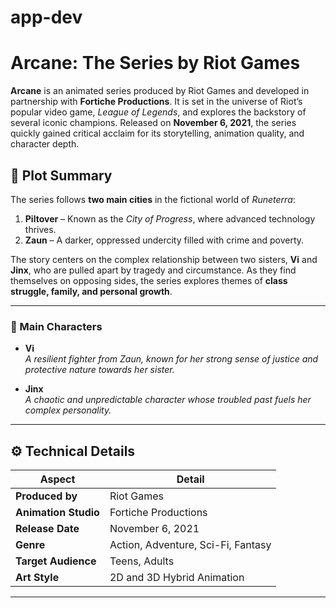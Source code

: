 # app-dev
# Arcane: The Series by Riot Games

**Arcane** is an animated series produced by Riot Games and developed in partnership with **Fortiche Productions**. It is set in the universe of Riot’s popular video game, *League of Legends*, and explores the backstory of several iconic champions. Released on **November 6, 2021**, the series quickly gained critical acclaim for its storytelling, animation quality, and character depth.

## 📖 Plot Summary

The series follows **two main cities** in the fictional world of *Runeterra*:

1. **Piltover** – Known as the *City of Progress*, where advanced technology thrives.
2. **Zaun** – A darker, oppressed undercity filled with crime and poverty.

The story centers on the complex relationship between two sisters, **Vi** and **Jinx**, who are pulled apart by tragedy and circumstance. As they find themselves on opposing sides, the series explores themes of **class struggle, family, and personal growth**.

---

### 🌟 Main Characters

- **Vi**  
  *A resilient fighter from Zaun, known for her strong sense of justice and protective nature towards her sister.*

- **Jinx**  
  *A chaotic and unpredictable character whose troubled past fuels her complex personality.*

---

## ⚙️ Technical Details

| Aspect                  | Detail                           |
|-------------------------|----------------------------------|
| **Produced by**         | Riot Games                      |
| **Animation Studio**    | Fortiche Productions            |
| **Release Date**        | November 6, 2021                |
| **Genre**               | Action, Adventure, Sci-Fi, Fantasy |
| **Target Audience**     | Teens, Adults                   |
| **Art Style**           | 2D and 3D Hybrid Animation      |

---
